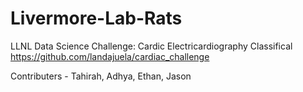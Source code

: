 # Livermore-Lab-Rats
LLNL Data Science Challenge: Cardic Electricardiography Classifical
https://github.com/landajuela/cardiac_challenge

Contributers - Tahirah, Adhya, Ethan, Jason

